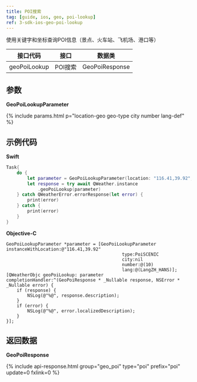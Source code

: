 ```yaml
---
title: POI搜索
tag: [guide, ios, geo, poi-lookup]
ref: 3-sdk-ios-geo-poi-lookup
---
```


使用关键字和坐标查询POI信息（景点、火车站、飞机场、港口等）

| 接口代码 | 接口                    | 数据类       |
| ----------- | ------------------ | ------------ |
| geoPoiLookup | POI搜索  | GeoPoiResponse |

## 参数

**GeoPoiLookupParameter**

{% include params.html p="location-geo geo-type city number lang-def" %}

## 示例代码

**Swift**

```swift
Task{
    do {
        let parameter = GeoPoiLookupParameter(location: "116.41,39.92", type: .SCENIC)
        let response = try await QWeather.instance
            .geoPoiLookup(parameter)
    } catch QWeatherError.errorResponse(let error) {
        print(error)
    } catch {
        print(error)
    }
}
```

**Objective-C**

```objc
GeoPoiLookupParameter *parameter = [GeoPoiLookupParameter instanceWithLocation:@"116.41,39.92" 
                                            type:PoiSCENIC 
                                            city:nil 
                                            number:@(10) 
                                            lang:@(LangZH_HANS)];
[QWeatherObjc geoPoiLookup: parameter completionHandler:^(GeoPoiResponse * _Nullable response, NSError * _Nullable error) {
    if (response) {
        NSLog(@"%@", response.description);
    }
    if (error) {
        NSLog(@"%@", error.localizedDescription);
    }
}];
```

## 返回数据

**GeoPoiResponse**

{% include api-response.html group="geo_poi" type="poi" prefix="poi" update=0 fxlink=0 %}